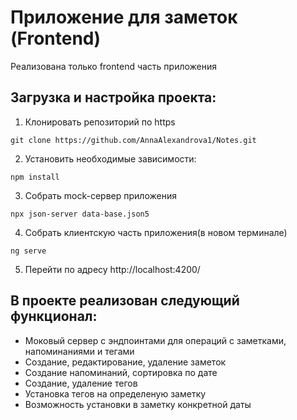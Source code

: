 # **Приложение для заметок (Frontend)**
Реализована только frontend часть приложения

## **Загрузка и настройка проекта:**

1. Клонировать репозиторий по https
```
git clone https://github.com/AnnaAlexandrova1/Notes.git
```
2. Установить необходимые зависимости: 
```
npm install
```
3. Собрать mock-сервер приложения
```
npx json-server data-base.json5
```
4. Собрать клиентскую часть приложения(в новом терминале)
```
ng serve
```
5. Перейти по адресу http://localhost:4200/

## **В проекте реализован следующий функционал:**
* Моковый сервер с эндпоинтами для операций с заметками, напоминаниями и тегами
* Создание, редактирование, удаление заметок
* Создание напоминаний, сортировка по дате
* Создание, удаление тегов
* Установка тегов на определеную заметку
* Возможность установки в заметку конкретной даты